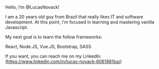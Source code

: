 Hello, I’m @LucasNovack!

I am a 20 years old guy from Brazil that really likes IT and software development.
At this point, i'm focused in learning and mastering vanilla Javascript.

My next goal is to learn the follow frameworks:

React,
Node.JS, 
Vue.JS,
Bootstrap, 
SASS

If you want, you can reach me on my LinkedIn (https://www.linkedin.com/in/lucas-novack-6061881ba/)
